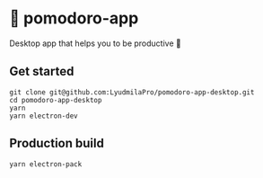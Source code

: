 # 🍅 pomodoro-app 

Desktop app that helps you to be productive 💪

## Get started

```
git clone git@github.com:LyudmilaPro/pomodoro-app-desktop.git
cd pomodoro-app-desktop
yarn
yarn electron-dev
```

## Production build

```
yarn electron-pack
```